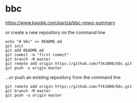 # bbc

https://www.kaggle.com/pariza/bbc-news-summary


or create a new repository on the command line

    echo "# bbc" >> README.md
    git init
    git add README.md
    git commit -m "first commit"
    git branch -M master
    git remote add origin https://github.com/ftk1000/bbc.git
    git push -u origin master
                
…or push an existing repository from the command line

    git remote add origin https://github.com/ftk1000/bbc.git
    git branch -M master
    git push -u origin master
